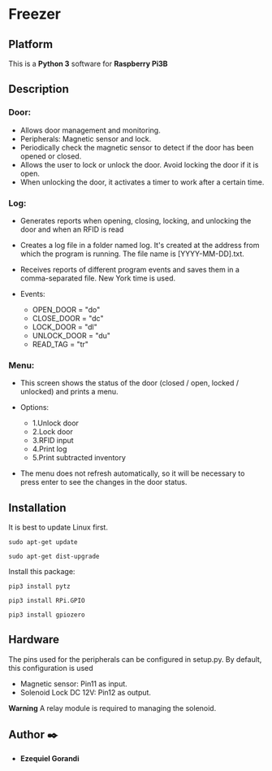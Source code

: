 # Freezer

## Platform

This is a **Python 3** software for **Raspberry Pi3B**

## Description

### Door:
- Allows door management and monitoring.    
- Peripherals: Magnetic sensor and lock.
- Periodically check the magnetic sensor to detect if the door has been opened or closed.      
- Allows the user to lock or unlock the door. Avoid locking the door if it is open.
- When unlocking the door, it activates a timer to work after a certain time.

### Log:
- Generates reports when opening, closing, locking, and unlocking the door and when an RFID is read
- Creates a log file in a folder named log. It's created at the address from which the program is running. The file name is [YYYY-MM-DD].txt.
- Receives reports of different program events and saves them in a comma-separated file. New York time is used.

- Events:
  - OPEN_DOOR = "do"
  - CLOSE_DOOR = "dc"
  - LOCK_DOOR = "dl"
  - UNLOCK_DOOR = "du"
  - READ_TAG = "tr"

### Menu:
- This screen shows the status of the door (closed / open, locked / unlocked) and prints a menu.

- Options:
  - 1.Unlock door
  - 2.Lock door
  - 3.RFID input
  - 4.Print log
  - 5.Print subtracted inventory

- The menu does not refresh automatically, so it will be necessary to press enter to see the changes in the door status.

## Installation

It is best to update Linux first.

`sudo apt-get update`

`sudo apt-get dist-upgrade`

Install this package:

`pip3 install pytz`

`pip3 install RPi.GPIO`

`pip3 install gpiozero`


## Hardware
The pins used for the peripherals can be configured in setup.py.
By default, this configuration is used

- Magnetic sensor: Pin11 as input.
- Solenoid Lock DC 12V: Pin12 as output.

**Warning** A relay module is required to managing the solenoid.


## Author ✒️

* **Ezequiel Gorandi** 
